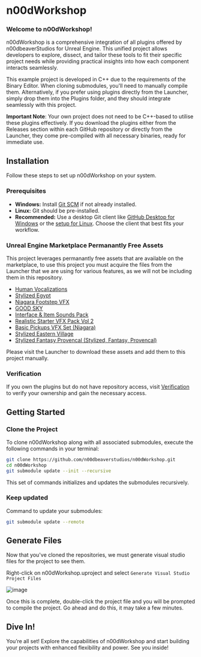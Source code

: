 # n00dWorkshop

### Welcome to n00dWorkshop!

n00dWorkshop is a comprehensive integration of all plugins offered by n00dbeaverStudios for Unreal Engine. This unified project allows developers to explore, dissect, and tailor these tools to fit their specific project needs while providing practical insights into how each component interacts seamlessly.

This example project is developed in C++ due to the requirements of the Binary Editor. When cloning submodules, you'll need to manually compile them. Alternatively, if you prefer using plugins directly from the Launcher, simply drop them into the Plugins folder, and they should integrate seamlessly with this project.

**Important Note**: Your own project does not need to be C++-based to utilise these plugins effectively. If you download the plugins either from the Releases section within each GitHub repository or directly from the Launcher, they come pre-compiled with all necessary binaries, ready for immediate use.

## Installation

Follow these steps to set up n00dWorkshop on your system.

### Prerequisites
- **Windows:** Install [Git SCM](https://git-scm.com/) if not already installed.
- **Linux:** Git should be pre-installed.
- **Recommended:** Use a desktop Git client like [GitHub Desktop for Windows](https://desktop.github.com/) or the [setup for Linux](https://gist.github.com/berkorbay/6feda478a00b0432d13f1fc0a50467f1). Choose the client that best fits your workflow.

### Unreal Engine Marketplace Permanantly Free Assets
This project leverages permanantly free assets that are available on the marketplace, to use this project you must acquire the files from the Launcher that we are using for various features, as we will not be including them in this repository. 

- [Human Vocalizations](https://www.unrealengine.com/marketplace/en-US/product/human-vocalizations)
- [Stylized Egypt](https://www.unrealengine.com/marketplace/en-US/product/stylized-egypt)
- [Niagara Footstep VFX](https://www.unrealengine.com/marketplace/en-US/product/niagara-footstep-vfx)
- [GOOD SKY](https://www.unrealengine.com/marketplace/en-US/product/good-sky)
- [Interface & Item Sounds Pack](https://www.unrealengine.com/marketplace/en-US/product/interface-item-sounds-pack)
- [Realistic Starter VFX Pack Vol 2](https://www.unrealengine.com/marketplace/en-US/product/realistic-starter-vfx-pack-vol)
- [Basic Pickups VFX Set (Niagara)](https://www.unrealengine.com/marketplace/en-US/product/basic-pickups-vfx-set-niagara?sessionInvalidated=true)
- [Stylized Eastern Village](https://www.unrealengine.com/marketplace/en-US/product/stylized-eastern-village)
- [Stylized Fantasy Provencal (Stylized, Fantasy, Provencal)](https://www.unrealengine.com/marketplace/en-US/product/stylized-fantasy-provencal)

Please visit the Launcher to download these assets and add them to this project manually. 

### Verification
If you own the plugins but do not have repository access, visit [Verification](https://verify.n00dbeaverstudios.com/) to verify your ownership and gain the necessary access.

## Getting Started

### Clone the Project
To clone n00dWorkshop along with all associated submodules, execute the following commands in your terminal:
```bash
git clone https://github.com/n00dbeaverstudios/n00dWorkshop.git
cd n00dWorkshop
git submodule update --init --recursive
```
This set of commands initializes and updates the submodules recursively.

### Keep updated
Command to update your submodules:

```bash
git submodule update --remote
```

## Generate Files
Now that you've cloned the repositories, we must generate visual studio files for the project to see them. 

Right-click on n00dWorkshop.uproject and select `Generate Visual Studio Project Files`

![image](https://github.com/n00dbeaverstudios/n00dWorkshop/assets/20903421/b0409a19-1a48-4a93-abfe-5a7262da3f34)

Once this is complete, double-click the project file and you will be prompted to compile the project. Go ahead and do this, it may take a few minutes.

## Dive In!
You’re all set! Explore the capabilities of n00dWorkshop and start building your projects with enhanced flexibility and power. See you inside!
